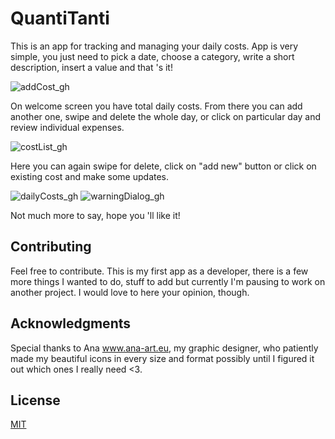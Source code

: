 # QuantiTanti
This is an app for tracking and managing your daily costs. App is very simple, you just need to pick a date, 
choose a category, write a short description, insert a value and that 's it!

![addCost_gh](https://user-images.githubusercontent.com/54457654/73582232-8ffc2c80-448c-11ea-9790-0a62a8d0d580.jpg)

On welcome screen you have total daily costs. From there you can add another one, swipe and delete the whole day, or click on particular
day and review individual expenses.

![costList_gh](https://user-images.githubusercontent.com/54457654/73582242-99859480-448c-11ea-9a6f-28787b43f492.jpg)

Here you can again swipe for delete, click on "add new" button or click on existing cost and make some updates.

![dailyCosts_gh](https://user-images.githubusercontent.com/54457654/73582244-9ee2df00-448c-11ea-9f91-b71081b7af7d.jpg)
![warningDialog_gh](https://user-images.githubusercontent.com/54457654/73582248-a3a79300-448c-11ea-9d5a-a5338eb2f352.jpg)

Not much more to say, hope you 'll like it!

## Contributing
Feel free to contribute. This is my first app as a developer, there is a few more things I wanted to do, stuff to add but
currently I'm pausing to work on another project. 
I would love to here your opinion, though.

## Acknowledgments
Special thanks to Ana www.ana-art.eu, my graphic designer, who patiently made my beautiful icons in every size and format possibly until I figured it out which ones I really need <3.

## License
[MIT](https://choosealicense.com/licenses/mit/)
